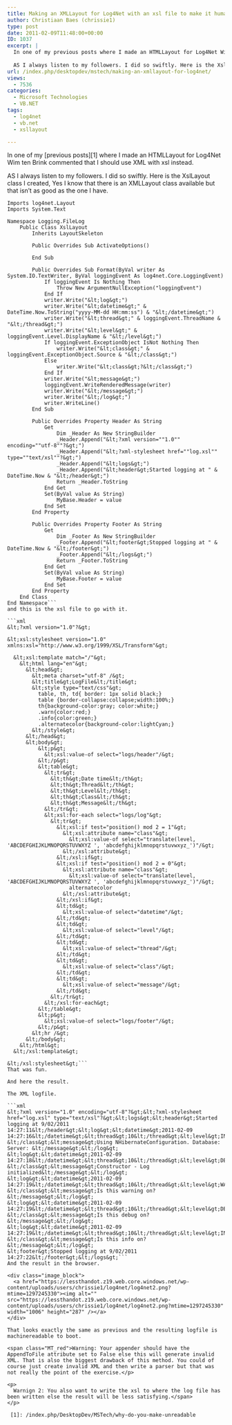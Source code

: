 ```yaml
---
title: Making an XMLLayout for Log4Net with an xsl file to make it human readable.
author: Christiaan Baes (chrissie1)
type: post
date: 2011-02-09T11:48:00+00:00
ID: 1037
excerpt: |
  In one of my previous posts where I made an HTMLLayout for Log4Net Wim ten Brink commented that I should use XML with xsl instead.
  
  AS I always listen to my followers. I did so swiftly. Here is the XslLayout class I created, Yes I know that there is a&hellip;
url: /index.php/desktopdev/mstech/making-an-xmllayout-for-log4net/
views:
  - 7536
categories:
  - Microsoft Technologies
  - VB.NET
tags:
  - log4net
  - vb.net
  - xsllayout

---
```

In one of my [previous posts][1] where I made an HTMLLayout for Log4Net Wim ten Brink commented that I should use XML with xsl instead.

AS I always listen to my followers. I did so swiftly. Here is the XslLayout class I created, Yes I know that there is an XMLLayout class available but that isn&#8217;t as good as the one I have.

```vbnet
Imports log4net.Layout
Imports System.Text

Namespace Logging.FileLog
	Public Class XslLayout
		Inherits LayoutSkeleton
		
		Public Overrides Sub ActivateOptions()

		End Sub

		Public Overrides Sub Format(ByVal writer As System.IO.TextWriter, ByVal loggingEvent As log4net.Core.LoggingEvent)
			If loggingEvent Is Nothing Then
				Throw New ArgumentNullException("loggingEvent")
			End If
			writer.Write("&lt;log&gt;")
			writer.Write("&lt;datetime&gt;" & DateTime.Now.ToString("yyyy-MM-dd HH:mm:ss") & "&lt;/datetime&gt;")
			writer.Write("&lt;thread&gt;" & loggingEvent.ThreadName & "&lt;/thread&gt;")
			writer.Write("&lt;level&gt;" & loggingEvent.Level.DisplayName & "&lt;/level&gt;")
			If loggingEvent.ExceptionObject IsNot Nothing Then
				writer.Write("&lt;class&gt;" & loggingEvent.ExceptionObject.Source & "&lt;/class&gt;")
			Else
				writer.Write("&lt;class&gt;?&lt;/class&gt;")
			End If
			writer.Write("&lt;message&gt;")
			loggingEvent.WriteRenderedMessage(writer)
			writer.Write("&lt;/message&gt;")
			writer.Write("&lt;/log&gt;")
			writer.WriteLine()
		End Sub

		Public Overrides Property Header As String
			Get
				Dim _Header As New StringBuilder
				_Header.Append("&lt;?xml version=""1.0"" encoding=""utf-8""?&gt;")
				_Header.Append("&lt;?xml-stylesheet href=""log.xsl"" type=""text/xsl""?&gt;")
				_Header.Append("&lt;logs&gt;")
				_Header.Append("&lt;header&gt;Started logging at " & DateTime.Now & "&lt;/header&gt;")
				Return _Header.ToString
			End Get
			Set(ByVal value As String)
				MyBase.Header = value
			End Set
		End Property

		Public Overrides Property Footer As String
			Get
				Dim _Footer As New StringBuilder
				_Footer.Append("&lt;footer&gt;Stopped logging at " & DateTime.Now & "&lt;/footer&gt;")
				_Footer.Append("&lt;/logs&gt;")
				Return _Footer.ToString
			End Get
			Set(ByVal value As String)
				MyBase.Footer = value
			End Set
		End Property
	End Class
End Namespace```
and this is the xsl file to go with it.

```xml
&lt;?xml version="1.0"?&gt;

&lt;xsl:stylesheet version="1.0"
xmlns:xsl="http://www.w3.org/1999/XSL/Transform"&gt;

  &lt;xsl:template match="/"&gt;
    &lt;html lang="en"&gt;
      &lt;head&gt;
        &lt;meta charset="utf-8" /&gt;
        &lt;title&gt;LogFile&lt;/title&gt;
        &lt;style type="text/css"&gt;
          table, th, td{ border: 1px solid black;}
          table {border-collapse:collapse;width:100%;}
          th{background-color:gray; color:white;}
          .warn{color:red;}
          .info{color:green;}
          .alternatecolor{background-color:lightCyan;}
        &lt;/style&gt;
      &lt;/head&gt;
      &lt;body&gt;
          &lt;p&gt;
            &lt;xsl:value-of select="logs/header"/&gt;
          &lt;/p&gt;
          &lt;table&gt;
            &lt;tr&gt;
              &lt;th&gt;Date time&lt;/th&gt;
              &lt;th&gt;Thread&lt;/th&gt;
              &lt;th&gt;Level&lt;/th&gt;
              &lt;th&gt;Class&lt;/th&gt;
              &lt;th&gt;Message&lt;/th&gt;
            &lt;/tr&gt;
            &lt;xsl:for-each select="logs/log"&gt;
              &lt;tr&gt;
                &lt;xsl:if test="position() mod 2 = 1"&gt;
                  &lt;xsl:attribute name="class"&gt;
                    &lt;xsl:value-of select="translate(level, 'ABCDEFGHIJKLMNOPQRSTUVWXYZ ', 'abcdefghijklmnopqrstuvwxyz_')"/&gt;
                  &lt;/xsl:attribute&gt;
                &lt;/xsl:if&gt;
                &lt;xsl:if test="position() mod 2 = 0"&gt;
                  &lt;xsl:attribute name="class"&gt;
                    &lt;xsl:value-of select="translate(level, 'ABCDEFGHIJKLMNOPQRSTUVWXYZ ', 'abcdefghijklmnopqrstuvwxyz_')"/&gt;
                    alternatecolor
                  &lt;/xsl:attribute&gt;
                &lt;/xsl:if&gt;
                &lt;td&gt;
                  &lt;xsl:value-of select="datetime"/&gt;
                &lt;/td&gt;
                &lt;td&gt;
                  &lt;xsl:value-of select="level"/&gt;
                &lt;/td&gt;
                &lt;td&gt;
                  &lt;xsl:value-of select="thread"/&gt;
                &lt;/td&gt;
                &lt;td&gt;
                  &lt;xsl:value-of select="class"/&gt;
                &lt;/td&gt;
                &lt;td&gt;
                  &lt;xsl:value-of select="message"/&gt;
                &lt;/td&gt;
              &lt;/tr&gt;
            &lt;/xsl:for-each&gt;
          &lt;/table&gt;
          &lt;p&gt;
            &lt;xsl:value-of select="logs/footer"/&gt;
          &lt;/p&gt;
        &lt;hr /&gt;
      &lt;/body&gt;
    &lt;/html&gt;
  &lt;/xsl:template&gt;

&lt;/xsl:stylesheet&gt;```
That was fun.

And here the result.

The XML logfile.

```xml
&lt;?xml version="1.0" encoding="utf-8"?&gt;&lt;?xml-stylesheet href="log.xsl" type="text/xsl"?&gt;&lt;logs&gt;&lt;header&gt;Started logging at 9/02/2011 14:27:11&lt;/header&gt;&lt;log&gt;&lt;datetime&gt;2011-02-09 14:27:16&lt;/datetime&gt;&lt;thread&gt;10&lt;/thread&gt;&lt;level&gt;INFO&lt;/level&gt;&lt;class&gt;?&lt;/class&gt;&lt;message&gt;Using NHibernateConfiguration. Database:  Server: &lt;/message&gt;&lt;/log&gt;
&lt;log&gt;&lt;datetime&gt;2011-02-09 14:27:18&lt;/datetime&gt;&lt;thread&gt;10&lt;/thread&gt;&lt;level&gt;DEBUG&lt;/level&gt;&lt;class&gt;?&lt;/class&gt;&lt;message&gt;Constructor - Log initialized&lt;/message&gt;&lt;/log&gt;
&lt;log&gt;&lt;datetime&gt;2011-02-09 14:27:19&lt;/datetime&gt;&lt;thread&gt;10&lt;/thread&gt;&lt;level&gt;WARN&lt;/level&gt;&lt;class&gt;?&lt;/class&gt;&lt;message&gt;Is this warning on?&lt;/message&gt;&lt;/log&gt;
&lt;log&gt;&lt;datetime&gt;2011-02-09 14:27:19&lt;/datetime&gt;&lt;thread&gt;10&lt;/thread&gt;&lt;level&gt;DEBUG&lt;/level&gt;&lt;class&gt;?&lt;/class&gt;&lt;message&gt;Is this debug on?&lt;/message&gt;&lt;/log&gt;
&lt;log&gt;&lt;datetime&gt;2011-02-09 14:27:19&lt;/datetime&gt;&lt;thread&gt;10&lt;/thread&gt;&lt;level&gt;INFO&lt;/level&gt;&lt;class&gt;?&lt;/class&gt;&lt;message&gt;Is this info on?&lt;/message&gt;&lt;/log&gt;
&lt;footer&gt;Stopped logging at 9/02/2011 14:27:22&lt;/footer&gt;&lt;/logs&gt;```
And the result in the browser.

<div class="image_block">
  <a href="https://lessthandot.z19.web.core.windows.net/wp-content/uploads/users/chrissie1/log4net/log4net2.png?mtime=1297245330"><img alt="" src="https://lessthandot.z19.web.core.windows.net/wp-content/uploads/users/chrissie1/log4net/log4net2.png?mtime=1297245330" width="1006" height="287" /></a>
</div>

That looks exactly the same as previous and the resulting logfile is machinereadable to boot.

<span class="MT_red">Warning: Your appender should have the AppendToFile attribute set to False else this will generate invalid XML. That is also the biggest drawback of this method. You could of course just create invalid XML and then write a parser but that was not really the point of the exercise.</p> 

<p>
  Warnign 2: You also want to write the xsl to where the log file has been written else the result will be less satisfying.</span>
</p>

 [1]: /index.php/DesktopDev/MSTech/why-do-you-make-unreadable